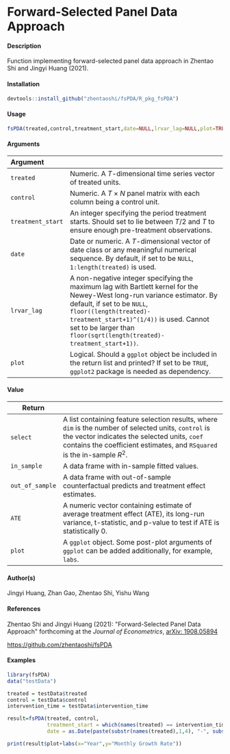 # Forward-Selected Panel Data Approach

#### Description

Function implementing forward-selected panel data approach in Zhentao Shi and Jingyi Huang (2021). 

#### Installation

```R
devtools::install_github("zhentaoshi/fsPDA/R_pkg_fsPDA")
```

#### Usage

```R
fsPDA(treated,control,treatment_start,date=NULL,lrvar_lag=NULL,plot=TRUE)
```

#### Arguments

| Argument          |                                                              |
| :---------------- | ------------------------------------------------------------ |
| `treated`         | Numeric. A $T$-dimensional time series vector of treated units. |
| `control`         | Numeric. A $T\times N$ panel matrix with each column being a control unit. |
| `treatment_start` | An integer specifying the period treatment starts. Should set to lie between $T/2$ and $T$ to ensure enough pre-treatment observations. |
| `date`            | Date or numeric. A $T$-dimensional vector of date class or any meaningful numerical sequence. By default, if set to be `NULL`, `1:length(treated)` is used. |
| `lrvar_lag`       | A non-negative integer specifying the maximum lag with Bartlett kernel for the Newey-West long-run variance estimator. By default, if set to be `NULL`, `floor((length(treated)-treatment_start+1)^(1/4))` is used. Cannot set to be larger than `floor(sqrt(length(treated)-treatment_start+1))`. |
| `plot`            | Logical. Should a `ggplot` object be included in the return list and printed? If set to be `TRUE`, `ggplot2` package is needed as dependency. |

#### Value

| Return          |                                                              |
| --------------- | ------------------------------------------------------------ |
| `select`        | A list containing feature selection results, where `dim` is the number of selected units, `control` is the vector indicates the selected units, `coef` contains the coefficient estimates, and `RSquared` is the in-sample $R^2$. |
| `in_sample`     | A data frame with in-sample fitted values.                   |
| `out_of_sample` | A data frame with out-of-sample counterfactual predicts and treatment effect estimates. |
| `ATE`           | A numeric vector containing estimate of average treatment effect (ATE), its long-run variance, t-statistic, and p-value to test if ATE is statistically 0. |
| `plot`          | A `ggplot` object. Some post-plot arguments of `ggplot` can be added additionally, for example, `labs`. |

#### Author(s)

Jingyi Huang, Zhan Gao, Zhentao Shi, Yishu Wang

#### References

Zhentao Shi and Jingyi Huang (2021): "Forward-Selected Panel Data Approach" forthcoming at the *Journal of Econometrics*, [arXiv: 1908.05894](https://arxiv.org/abs/1908.05894)

https://github.com/zhentaoshi/fsPDA

#### Examples

```R
library(fsPDA)
data("testData")

treated = testData$treated
control = testData$control
intervention_time = testData$intervention_time

result=fsPDA(treated, control,
             treatment_start = which(names(treated) == intervention_time),
             date = as.Date(paste(substr(names(treated),1,4), "-", substr(names(treated), 5, 6), "-01", sep="")))

print(result$plot+labs(x="Year",y="Monthly Growth Rate"))
```

